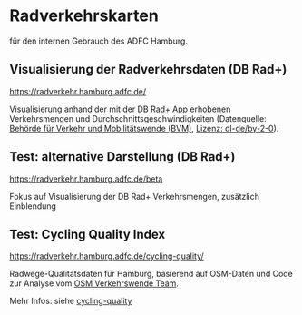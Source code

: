 Radverkehrskarten
====

für den internen Gebrauch des ADFC Hamburg.

Visualisierung der Radverkehrsdaten (DB Rad+)
----

https://radverkehr.hamburg.adfc.de/

Visualisierung anhand der mit der DB Rad+ App erhobenen Verkehrsmengen und Durchschnittsgeschwindigkeiten (Datenquelle: [Behörde für Verkehr und Mobilitätswende (BVM)](https://metaver.de/trefferanzeige?docuuid=0CFF2923-AAEC-42FE-8DE8-A2C56A3EA1CF), [Lizenz: dl-de/by-2-0](https://www.govdata.de/dl-de/by-2-0)).


Test: alternative Darstellung  (DB Rad+)
----

https://radverkehr.hamburg.adfc.de/beta

Fokus auf Visualisierung der DB Rad+ Verkehrsmengen, zusätzlich Einblendung 

Test: Cycling Quality Index
----

https://radverkehr.hamburg.adfc.de/cycling-quality/

Radwege-Qualitätsdaten für Hamburg, basierend auf OSM-Daten und Code zur Analyse vom [OSM Verkehrswende Team](https://www.osm-verkehrswende.org/cqi/).

Mehr Infos: siehe [cycling-quality](cycling-quality/Readme.md)